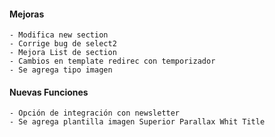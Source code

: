 #### Mejoras
    - Modifica new section
    - Corrige bug de select2 
    - Mejora List de section
    - Cambios en template redirec con temporizador
    - Se agrega tipo imagen
#### Nuevas Funciones
    - Opción de integración con newsletter
    - Se agrega plantilla imagen Superior Parallax Whit Title
